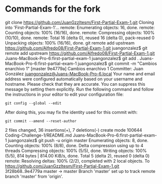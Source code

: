 
<h1> Commands for the fork </h1>

<p>

git clone https://github.com/JuanGzzItesm/First-Partial-Exam-1.git
Cloning into 'First-Partial-Exam-1'...
remote: Enumerating objects: 16, done.
remote: Counting objects: 100% (16/16), done.
remote: Compressing objects: 100% (10/10), done.
remote: Total 16 (delta 0), reused 16 (delta 0), pack-reused 0
Unpacking objects: 100% (16/16), done.
git remote add upstream https://github.com/Alfredo08/First-Partial-Exam-1.git
 juangonzalez$ git remote add upstream https://github.com/Alfredo08/First-Partial-Exam-1.git
Juans-MacBook-Pro-6:first-partial-exam-1 juangonzalez$ git add .
Juans-MacBook-Pro-6:first-partial-exam-1 juangonzalez$ git commit -m "Cambios enarchivo 1"
[master 9e4779a] Cambios enarchivo 1
 Committer: Juan González <juangonzalez@Juans-MacBook-Pro-6.local>
Your name and email address were configured automatically based
on your username and hostname. Please check that they are accurate.
You can suppress this message by setting them explicitly. Run the
following command and follow the instructions in your editor to edit
your configuration file:

    git config --global --edit

After doing this, you may fix the identity used for this commit with:

    git commit --amend --reset-author

 2 files changed, 36 insertions(+), 7 deletions(-)
 create mode 100644 Coding-Challenge-1/README.md
Juans-MacBook-Pro-6:first-partial-exam-1 juangonzalez$ git push -u origin master 
Enumerating objects: 8, done.
Counting objects: 100% (8/8), done.
Delta compression using up to 4 threads
Compressing objects: 100% (5/5), done.
Writing objects: 100% (5/5), 814 bytes | 814.00 KiB/s, done.
Total 5 (delta 2), reused 0 (delta 0)
remote: Resolving deltas: 100% (2/2), completed with 2 local objects.
To https://github.com/JuanGzzItesm/First-Partial-Exam-1.git
   3f28b68..9e4779a  master -> master
Branch 'master' set up to track remote branch 'master' from 'origin'.


</p>